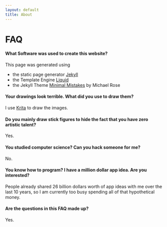 ```yaml
---
layout: default
title: About
---
```




# FAQ

#### What Software was used to create this website?
This page was generated using 
- the static page generator [Jekyll](https://jekyllrb.com/) 
- the Template Engine [Liquid](https://github.com/Shopify/liquid/wiki)
- the Jekyll Theme [Minimal Mistakes](https://mmistakes.github.io/minimal-mistakes/) by Michael Rose


#### Your drawings look terrible. What did you use to draw them?
I use [Krita](https://krita.org/en) to draw the images.

#### Do you mainly draw stick figures to hide the fact that you have zero artistic talent?
Yes.

#### You studied computer science? Can you hack someone for me?
No.

#### You know how to program? I have a million dollar app idea. Are you interested?
People already shared 26 billion dollars worth of app ideas with me over the last 10 years, so I am currently too busy spending all of that hypothetical money.

#### Are the questions in this FAQ made up?
Yes.